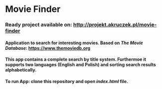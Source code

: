 # Movie Finder
### Ready project available on: http://projekt.akruczek.pl/movie-finder
#### Application to search for interesting movies. Based on <i>The Movie Database</i>: https://www.themoviedb.org <br/>
#### This app contains a complete search by title system. Furthermoe it supports two languages (English and Polish) and sorting search results alphabetically.
#### To run App: clone this repository and open <i>index.html</i> file.
